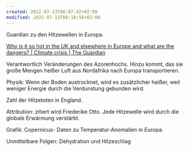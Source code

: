 ```yaml
---
created: 2022-07-13T08:07:42+02:00
modified: 2022-07-13T08:18:56+02:00
---
```


Guardian zu den Hitzewellen in Europa.

[Why is it so hot in the UK and elsewhere in Europe and what are the dangers? | Climate crisis | The Guardian](https://www.theguardian.com/environment/2022/jul/11/why-so-hot-uk-europe-dangers-climate-crisis )

Verantwortlich Veränderungen des Azorenhochs. Hinzu kommt, das sie große Mengen heißer Luft aus Nordafrika nach Europa transportieren.

Physik: Wenn der Boden austrocknet, wird es zusätzlicher heißer, weil weniger Energie durch die Verdunstung gebunden wird.

Zahl der Hitzetoten in England. 

Attribution: zitiert wird Friederike Otto. Jede Hitzewelle wird durch die globale Erwärmung verstärkt.

Grafik: Copernicus- Daten zu Temperatur-Anomalien in Europa.

Unmittelbare Folgen: Dehydration und Hitzeschlag
